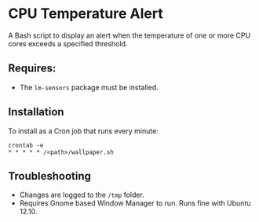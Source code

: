 CPU Temperature Alert
=====================

A Bash script to display an alert when the temperature of one or more CPU cores
exceeds a specified threshold.

Requires:
------------

* The `lm-sensors` package must be installed.

Installation
------------

To install as a Cron job that runs every minute:

    crontab -e
    * * * * * /<path>/wallpaper.sh

Troubleshooting
---------------

* Changes are logged to the `/tmp` folder.
* Requires Gnome based Window Manager to run. Runs fine with Ubuntu 12.10.
